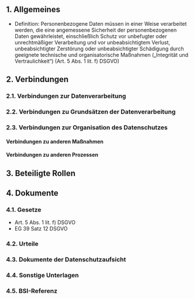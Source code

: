 ## 1. Allgemeines
- Definition: Personenbezogene Daten müssen in einer Weise verarbeitet werden, die eine angemessene Sicherheit der personenbezogenen Daten gewährleistet, einschließlich Schutz vor unbefugter oder unrechtmäßiger Verarbeitung und vor unbeabsichtigtem Verlust, unbeabsichtigter Zerstörung oder unbeabsichtigter Schädigung durch geeignete technische und organisatorische Maßnahmen („Integrität und Vertraulichkeit“) (Art. 5 Abs. 1 lit. f) DSGVO)
## 2. Verbindungen
### 2.1. Verbindungen zur Datenverarbeitung
### 2.2. Verbindungen zu Grundsätzen der Datenverarbeitung
### 2.3. Verbindungen zur Organisation des Datenschutzes
#### Verbindungen zu anderen Maßnahmen
#### Verbindungen zu anderen Prozessen
## 3. Beteiligte Rollen
## 4. Dokumente
### 4.1. Gesetze
- Art. 5 Abs. 1 lit. f) DSGVO
- EG 39 Satz 12 DSGVO
### 4.2. Urteile
### 4.3. Dokumente der Datenschutzaufsicht
### 4.4. Sonstige Unterlagen
### 4.5. BSI-Referenz